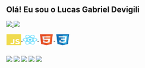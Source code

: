 ## Olá! Eu sou o Lucas Gabriel Devigili
 <div>
  <a href="https://github.com/lucasdevigili">
  <img height="180em" src="https://github-readme-stats.vercel.app/api?username=lucasdevigili&show_icons=true&theme=dracula&include_all_commits=true&count_private=true"/>
  <img height="180em" src="https://github-readme-stats.vercel.app/api/top-langs/?username=lucasdevigili&layout=compact&langs_count=7&theme=dracula"/>
</div>
  
 <div style="display: inline_block"><br>
  <img align="center" alt="Lucas-Js" height="30" width="40" src="https://raw.githubusercontent.com/devicons/devicon/master/icons/javascript/javascript-plain.svg">
  <img align="center" alt="Lucas-React" height="30" width="40" src="https://raw.githubusercontent.com/devicons/devicon/master/icons/react/react-original.svg">
  <img align="center" alt="Lucas-HTML" height="30" width="40" src="https://raw.githubusercontent.com/devicons/devicon/master/icons/html5/html5-original.svg">
  <img align="center" alt="Lucas-CSS" height="30" width="40" src="https://raw.githubusercontent.com/devicons/devicon/master/icons/css3/css3-original.svg">
</div>
  
  ##
  
  <div>
    <a href = "https://wa.me/qr/IUTMH3HWNJ7CC1"><img src="https://img.shields.io/badge/WhatsApp-25D366?style=for-the-badge&logo=whatsapp&logoColor=white"                                 target="_blank"></a>
    <a href = "https://twitter.com/LucasDevigili"><img src="https://img.shields.io/badge/Twitter-1DA1F2?style=for-the-badge&logo=twitter&logoColor=white"                                 target="_blank"></a>
    <a href="https://instagram.com/lucasdevigili" target="_blank"><img src="https://img.shields.io/badge/-Instagram-%23E4405F?style=for-the-badge&logo=instagram&logoColor=white"        target="_blank"></a>
    <a href = "lucasdevigili@hotmail.com"><img src="https://img.shields.io/badge/Microsoft_Outlook-0078D4?style=for-the-badge&logo=microsoft-outlook&logoColor=white"                     target="_blank"></a>
    <a href="https://www.linkedin.com/in/lucas-gabriel-devigili-20836b216/" target="_blank"><img src="https://img.shields.io/badge/LinkedIn-0077B5?style=for-the-                         badge&logo=linkedin&logoColor=white" target="_blank"></a> 
 
</div>
